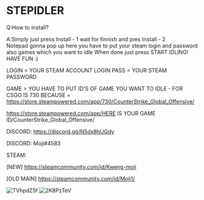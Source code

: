 # STEPIDLER

Q:How to install?

A:Simply just press Install - 1 wait for finnish and pres Install - 2  
Notepad gonna pop up here you have to put your steam login and password
also games which you want to idle 
When done just press START IDLING!
HAVE FUN :)


LOGIN = YOUR STEAM ACCOUNT LOGIN
PASS = YOUR STEAM PASSWORD

GAME = YOU HAVE TO PUT ID'S OF GAME YOU WANT TO IDLE - FOR CSGO IS 730 BECAUSE = https://store.steampowered.com/app/730/CounterStrike_Global_Offensive/

https://store.steampowered.com/app/HERE IS YOUR GAME ID/CounterStrike_Global_Offensive/


DISCORD: https://discord.gg/N5dx8hUGdy 

DISCORD: Moji#4583

STEAM:

[NEW] https://steamcommunity.com/id/Kweng-moji

[OLD MAIN] https://steamcommunity.com/id/Moji1/


![TVhpdZ5f](https://user-images.githubusercontent.com/68261971/111873432-8be0e600-8990-11eb-8745-8cab743e22fe.png)
![2K8PzTeV](https://user-images.githubusercontent.com/68261971/111873440-91d6c700-8990-11eb-8f64-0babb73d3dca.png)
